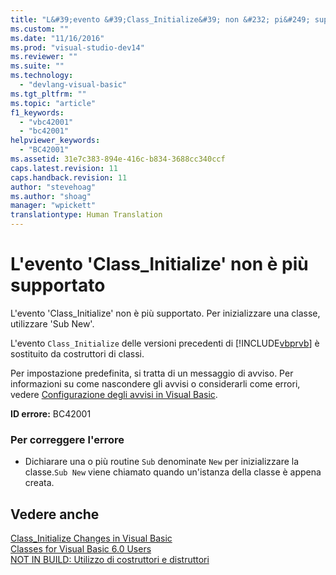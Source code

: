 ```yaml
---
title: "L&#39;evento &#39;Class_Initialize&#39; non &#232; pi&#249; supportato | Microsoft Docs"
ms.custom: ""
ms.date: "11/16/2016"
ms.prod: "visual-studio-dev14"
ms.reviewer: ""
ms.suite: ""
ms.technology: 
  - "devlang-visual-basic"
ms.tgt_pltfrm: ""
ms.topic: "article"
f1_keywords: 
  - "vbc42001"
  - "bc42001"
helpviewer_keywords: 
  - "BC42001"
ms.assetid: 31e7c383-894e-416c-b834-3688cc340ccf
caps.latest.revision: 11
caps.handback.revision: 11
author: "stevehoag"
ms.author: "shoag"
manager: "wpickett"
translationtype: Human Translation
---
```

# L&#39;evento &#39;Class_Initialize&#39; non &#232; pi&#249; supportato
L'evento 'Class\_Initialize' non è più supportato. Per inizializzare una classe, utilizzare 'Sub New'.  
  
 L'evento `Class_Initialize` delle versioni precedenti di [!INCLUDE[vbprvb](../../csharp/programming-guide/concepts/linq/includes/vbprvb_md.md)] è sostituito da costruttori di classi.  
  
 Per impostazione predefinita, si tratta di un messaggio di avviso. Per informazioni su come nascondere gli avvisi o considerarli come errori, vedere [Configurazione degli avvisi in Visual Basic](/visual-studio/ide/configuring-warnings-in-visual-basic).  
  
 **ID errore:** BC42001  
  
### Per correggere l'errore  
  
-   Dichiarare una o più routine `Sub` denominate `New` per inizializzare la classe.`Sub New` viene chiamato quando un'istanza della classe è appena creata.  
  
## Vedere anche  
 [Class\_Initialize Changes in Visual Basic](http://msdn.microsoft.com/it-it/2cd023cf-2869-4836-b08d-43822294beeb)   
 [Classes for Visual Basic 6.0 Users](http://msdn.microsoft.com/it-it/d625222c-cd32-4c8d-b25c-ea71729b88b7)   
 [NOT IN BUILD: Utilizzo di costruttori e distruttori](http://msdn.microsoft.com/it-it/548eebe1-86c4-4377-b2f5-447cb8be3d90)